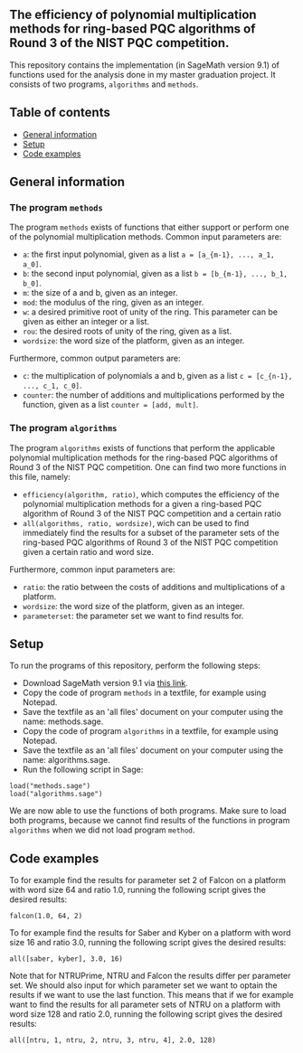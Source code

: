 ## The efficiency of polynomial multiplication methods for ring-based PQC algorithms of Round 3 of the NIST PQC competition.
This repository contains the implementation (in SageMath version 9.1) of functions used for the analysis done in my master graduation project.
It consists of two programs, ```algorithms``` and ```methods```. 

## Table of contents
* [General information](#general-information)
* [Setup](#setup)
* [Code examples](#code-examples)

## General information
### The program ```methods```
The program ```methods``` exists of functions that either support or perform one of the polynomial multiplication methods. Common input parameters are:
- ```a```: the first input polynomial, given as a list ```a = [a_{m-1}, ..., a_1, a_0]```.
- ```b```: the second input polynomial, given as a list ```b = [b_{m-1}, ..., b_1, b_0]```.
- ```m```: the size of a and b, given as an integer.
- ```mod```: the modulus of the ring, given as an integer.
- ```w```: a desired primitive root of unity of the ring. This parameter can be given as either an integer or a list.
- ```rou```: the desired roots of unity of the ring, given as a list.
- ```wordsize```: the word size of the platform, given as an integer.

Furthermore, common output parameters are:
- ```c```: the multiplication of polynomials a and b, given as a list ```c = [c_{n-1}, ..., c_1, c_0]```.
- ```counter```: the number of additions and multiplications performed by the function, given as a list ```counter = [add, mult]```.

### The program ```algorithms```
The program ```algorithms``` exists of functions that perform the applicable polynomial multiplication methods for the ring-based PQC algorithms of Round 3 of the NIST 
PQC competition. 
One can find two more functions in this file, namely:
- ```efficiency(algorithm, ratio)```, which computes the efficiency of the polynomial multiplication methods for a given a ring-based PQC algorithm of Round 3 of 
the NIST PQC competition and a certain ratio
- ```all(algorithms, ratio, wordsize)```, wich can be used to find immediately find the results for a subset of the parameter sets of the ring-based PQC algorithms 
of Round 3 of the NIST PQC competition given a certain ratio and word size.

Furthermore, common input parameters are:
- ```ratio```: the ratio between the costs of additions and multiplications of a platform.
- ```wordsize```: the word size of the platform, given as an integer.
- ```parameterset```: the parameter set we want to find results for.

## Setup
To run the programs of this repository, perform the following steps:

- Download SageMath version 9.1 via [this link](https://github.com/sagemath/sage-windows/releases/tag/0.6.0-9.1).
- Copy the code of program ```methods``` in a textfile, for example using Notepad.
- Save the textfile as an 'all files' document on your computer using the name: methods.sage.
- Copy the code of program ```algorithms``` in a textfile, for example using Notepad.
- Save the textfile as an 'all files' document on your computer using the name: algorithms.sage.
- Run the following script in Sage: 
```
load("methods.sage")
load("algorithms.sage")
```
We are now able to use the functions of both programs. Make sure to load both programs, because we cannot find results of the functions in program ```algorithms``` 
when we did not load program ```method```.

## Code examples
To for example find the results for parameter set 2 of Falcon on a platform with word size 64 and ratio 1.0, running the following script gives the desired results:
```
falcon(1.0, 64, 2)
```

To for example find the results for Saber and Kyber on a platform with word size 16 and ratio 3.0, running the following script gives the desired results:

```
all([saber, kyber], 3.0, 16)
```

Note that for NTRUPrime, NTRU and Falcon the results differ per parameter set. We should also input for which parameter set we want to optain the results if we want to use 
the last function. This means that if we for example want to find the results for all parameter sets of NTRU on a platform with word size 128 and ratio 2.0, 
running the following script gives the desired results:

```
all([ntru, 1, ntru, 2, ntru, 3, ntru, 4], 2.0, 128)
```
